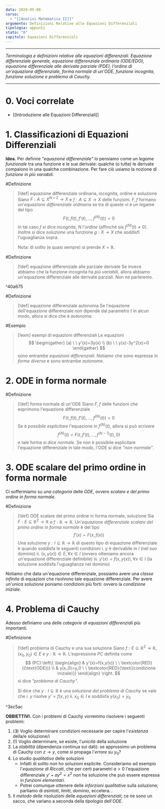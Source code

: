 ```yaml
---
data: 2024-05-08
corso:
  - "[[Analisi Matematica II]]"
argomento: Definizioni Relative alle Equazioni Differenziali
tipologia: appunti
stato: "0"
capitolo: Equazioni Differenziali
---
```

- - -
*Terminologia e definizioni relative alle equazioni differenziali. Equazione differenziale generale, equazione differenziale ordinaria (ODE/EDO), equazione differenziale alle derivate parziale (PDE), l'ordine di un'equazione differenziale, forma normale di un'ODE, funzione incognita, funzione soluzione e problema di Cauchy.*
- - -
# 0. Voci correlate
- [[Introduzione alle Equazioni Differenziali]]
# 1. Classificazioni di Equazioni Differenziali
**Idea.** Per definire *"equazione differenziale"* lo pensiamo come un *legame funzionale* tra una funzione e le sue derivate: qualche (o tutte) le derivate compaiono in una qualche combinazione. Per fare ciò usiamo la nozione di *funzione in più variabili*.

#Definizione 
> [!def] equazione differenziale ordinaria, incognita, ordine e soluzione
> Siano $F:A \subseteq X^{N+2} \longrightarrow X$ e $f:A \subseteq X \longrightarrow X$ delle funzioni. $F, f$ formano un'*equazione differenziale ordinaria* se tra di queste vi è un legame del tipo
> $$
> F(t, f(t), f'(t),\ldots, f^{(N)}(t))=0
> $$
> In tal caso $f$ si dice *incognita*, $N$ l'*ordine* (affinché sia $f^{(N)}(t) \neq 0$). Inoltre si dice *soluzione* una funzione $g:X \longrightarrow X$ che soddisfi l'uguaglianza sopra.
> 
> Nota: di solito (e quasi sempre) si prende $X=\mathbb{R}$.

#Definizione 
> [!def] equazione differenziale alle parziale derivate
> Se invece abbiamo che la funzione incognita ha *più variabili*, allora abbiamo un'equazione differenziale alle derivate parziali. Non ne parleremo.

^40a675

#Definizione 
> [!def] equazione differenziale autonoma
> Se l'equazione dell'equazione differenziale *non* dipende dal parametro $t$ in alcun modo, allora si dice che è *autonoma*.

#Esempio 
> [!exm] esempi di equazioni differenziali
> Le equazioni
> $$
> \begin{gather}
> (a) \ \ y'(x)=3y(x) \\ (b) \ \ y(x)-3y^2(x)=0
> \end{gather}
> $$
> sono entrambe *equazioni differenziali*. Notiamo che sono espresse in *forme diverse* e sono entrambe *autonome*.

# 2. ODE in forma normale
#Definizione 
> [!def] forma normale di un'ODE
> Siano $F, f$ delle funzioni che esprimono l'equazione differenziale
> $$
> F(t, f(t), f'(t),\ldots, f^{(N)}(t))=0
> $$
> Se è *possibile esplicitare* l'equazione in $f^{(N)}(t)$, allora si può scrivere
> $$
> f^{(N)}(t)=F(t, f'(t), \ldots, f^{(N-1)}(t), 0)
> $$
> e tale forma si dice *normale*. Se non è possibile esplicitare l'equazione differenziale in tale modo, l'ODE si dice *"non-normale"*.

# 3. ODE scalare del primo ordine in forma normale
Ci soffermiamo su *una categoria* delle *ODE*, ovvero *scalare e del primo ordine in forma normale*.

#Definizione 
> [!def] ODE scalare del primo ordine in forma normale, soluzione
> Sia $F:E \subseteq \mathbb{R}^2 \longrightarrow \mathbb{R}$ e $f:\mathbb{R}\longrightarrow\mathbb{R}$. 
> Un'*equazione differenziale scalare del primo ordine in forma normale* è del tipo
> $$
> f'(x)=F(x,f(x))
> $$
> Una soluzione $y:I \subseteq \mathbb{R} \longrightarrow \mathbb{R}$ di questo tipo di equazione differenziale è quando soddisfa le seguenti condizioni
> i. $y$ è derivabile in $I$ (nel suo dominio)
> ii. $(x,y(x)) \in E, \forall x \in I$ (ovvero otteniamo ancora un'equazione differenziale definibile)
> iii. $y'(x)=f(x,y(x)), \forall x \in I$ (la soluzione soddisfa l'uguaglianza nel dominio)

Notiamo che data un'equazione differenziale, possiamo avere una *classe infinita* di equazioni che risolvono tale equazione differenziale. Per avere un'*unica soluzione* poniamo condizioni più forti: ovvero la *condizione iniziale*.

# 4. Problema di Cauchy
Adesso definiamo una delle *categorie di equazioni differenziali* più importanti.

#Definizione 
> [!def] problema di Cauchy e una sua soluzione
> Siano $f: E \subseteq \mathbb{R}^2 \longrightarrow \mathbb{R}$, $(x_0,y_0) \in E$ e $y:\mathbb{R} \longrightarrow \mathbb{R}$. L'espressione $PC$ definita come
> $$
> (PC):\left\{
> \begin{align}
> & y'(x)=f(x,y(x)) \ \ \textcolor{RED}{(\text{ODE})} \\
> & y(x_0)=y_0 \ \ \textcolor{RED}{\text{(condizione iniziale)}}
> \end{align}
> \right.
> $$
> si dice *"problema di Cauchy"*.
> 
> Si dice che $y:I \subseteq \mathbb{R}$ è una *soluzione del problema di Cauchy* se vale che
> i. $y$ risolve $y' = f(x,y)$
> ii. $x_0 \in I$ e soddisfa $y(x_0)=y_0$

^3ec5ac

**OBBIETTIVI.**
Con i problemi di Cauchy vorremmo risolvere i seguenti problemi:
1. $(\exists)$ Voglio determinare condizioni necessarie per capire l'*esistenza* della/e soluzione/i
2. $(!)$ Voglio determinare, se esiste, l'*unicità* della soluzione
3. La *stabilità* (dipendenza continua sui dati): se approssimo un problema di Cauchy con $z \to y$, come si propaga l'*errore* su $y_0$?
4. Lo studio *qualitativo* delle soluzioni
	- Infatti di solito *non* ho soluzioni esplicite. Consideriamo ad esempio l'*equazione di Riccati*, che per certi parametri $a>0$ l'equazione differenziale $y' + ay^2 = x^2$ non ha soluzione che può essere espressa in *funzioni elementari*.
	- Potrei comunque ottenere delle *inforzioni qualitative* sulla soluzione; parliamo di *asintoti*, *limiti*, *dominio*, eccetera...
5. Il *metodo delle* risoluzioni delle *equazioni differenziali*; ce ne sono un sacco, che variano a seconda della *tipologia* dell'*ODE*.
